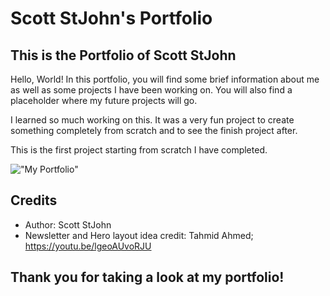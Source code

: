 # Scott StJohn's Portfolio

## This is the Portfolio of Scott StJohn

Hello, World! In this portfolio, you will find some brief information about me as well as some projects I have been working on. You will also find a placeholder where my future projects will go.

I learned so much working on this. It was a very fun project to create something completely from scratch and to see the finish project after.

This is the first project starting from scratch I have completed.

!["My Portfolio"](assets/images/Portfolio.png)

## Credits

- Author: Scott StJohn
- Newsletter and Hero layout idea credit: Tahmid Ahmed; https://youtu.be/lgeoAUvoRJU

## Thank you for taking a look at my portfolio!

